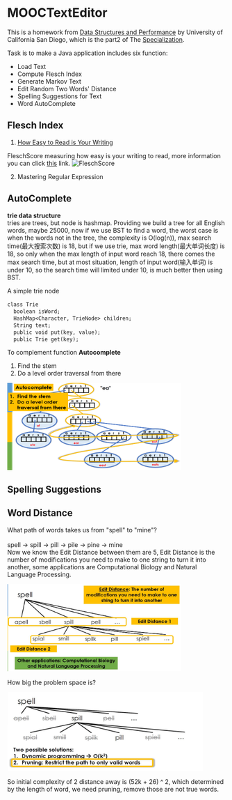 # MOOCTextEditor

This is a homework from [Data Structures and Performance](https://www.coursera.org/learn/data-structures-optimizing-performance?specialization=java-object-oriented) by University of California San Diego, which is the part2 of The [Specialization](https://www.coursera.org/specializations/java-object-oriented).

Task is to make a Java application includes six function:
- Load Text
- Compute Flesch Index
- Generate Markov Text
- Edit Random Two Words' Distance
- Spelling Suggestions for Text
- Word AutoComplete

## Flesch Index

1. [How Easy to Read is Your Writing](https://www.coursera.org/learn/data-structures-optimizing-performance/programming/neATU/how-easy-to-read-is-your-writing)

FleschScore measuring how easy is your writing to read, more information you can click [this](https://yoast.com/flesch-reading-ease-score/) link.
![FleschScore](https://d3c33hcgiwev3.cloudfront.net/imageAssetProxy.v1/6jRBdXzrEeWcSw5H0E9onQ_da128fae925b2ae11eb087f86707fd8e_Flesch.png?expiry=1599955200000&hmac=jq5_elHbDy8K0hX6kjUCEso0IKvk0YTSX_lDRh8hOeA)

2. Mastering Regular Expression

## AutoComplete
**trie data structure**<br>
tries are trees, but node is hashmap. Providing we build a tree for all English words, maybe 25000, now if we use BST to find a word, the worst case is when the words not in the tree, the complexity is O(log(n)), max search time(最大搜索次数) is 18, but if we use trie, max word length(最大单词长度) is 18, so only when the max length of input word reach 18, there comes the max search time, but at most situation, length of input word(输入单词) is under 10, so the search time will limited under 10, is much better then using BST.

A simple trie node
```
class Trie
  boolean isWord;
  HashMap<Character, TrieNode> children;
  String text;
  public void put(key, value);
  public Trie get(key);
```

To complement function **Autocomplete**
1. Find the stem
2. Do a level order traversal from there  

<img width="400" height="200" src="https://github.com/ericlan77/MOOCTextEditor/blob/master/images/trie.png"/><br> 

## Spelling Suggestions

## Word Distance
What path of words takes us from "spell" to "mine"?<br>   
spell -> spill -> pill -> pile -> pine -> mine<br>
Now we know the Edit Distance between them are 5, Edit Distance is the number of modifications you need to make to one string to turn it into another, some applications are Computational Biology and Natural Language Processing.  

<img width="400" height="200" src="https://github.com/ericlan77/MOOCTextEditor/blob/master/images/8CDE966FF9684949A4655685DC31A7A5.jpg"/><br>  

How big the problem space is?<br>  

<img width="450" height="180" src = "https://github.com/ericlan77/MOOCTextEditor/blob/master/images/2distance.jpg">  

So initial complexity of 2 distance away is (52k + 26) ^ 2, which determined by the length of word, we need pruning, remove those are not true words.

